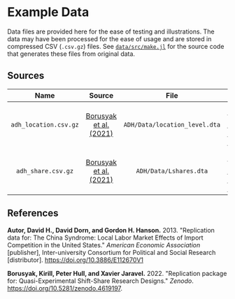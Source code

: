 # Example Data

Data files are provided here for the ease of testing and illustrations.
The data may have been processed for the ease of usage
and are stored in compressed CSV (`.csv.gz`) files.
See [`data/src/make.jl`](src/make.jl) for the source code
that generates these files from original data.

## Sources

| Name | Source | File | Note |
| :---: | :---: | :--: | :--- |
| `adh_location.csv.gz` | [Borusyak et al. (2021)](https://doi.org/10.5281/zenodo.4619197) | `ADH/Data/location_level.dta` | Originally from [Autor et al. (2013)](https://doi.org/10.3886/E112670V1) |
| `adh_share.csv.gz` | [Borusyak et al. (2021)](https://doi.org/10.5281/zenodo.4619197) | `ADH/Data/Lshares.dta` | Originally from [Autor et al. (2013)](https://doi.org/10.3886/E112670V1) |

## References

**Autor, David H., David Dorn, and Gordon H. Hanson.** 2013.
"Replication data for: The China Syndrome: Local Labor Market Effects of Import Competition in the United States."
*American Economic Association* [publisher], Inter-university Consortium for Political and Social Research [distributor]. https://doi.org/10.3886/E112670V1

**Borusyak, Kirill, Peter Hull, and Xavier Jaravel.** 2022.
"Replication package for: Quasi-Experimental Shift-Share Research Designs."
*Zenodo*. https://doi.org/10.5281/zenodo.4619197.

